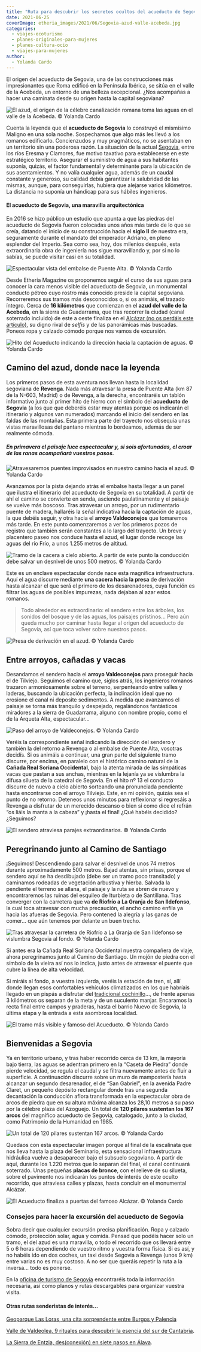 ```yaml
---
title: "Ruta para descubrir los secretos ocultos del acueducto de Segovia"
date: 2021-06-25
coverImage: etheria_images/2021/06/Segovia-azud-valle-acebeda.jpg
categories: 
  - viajes-ecoturismo
  - planes-originales-para-mujeres
  - planes-cultura-ocio
  - viajes-para-mujeres
author: 
  - Yolanda Cardo
---
```


El origen del acueducto de Segovia, una de las construcciones más impresionantes que Roma edificó en la Península Ibérica, se sitúa en el valle de la Acebeda, un entorno de una belleza excepcional. ¿Nos acompañas a hacer una caminata desde su origen hasta la capital segoviana?

![](etheria_images/2021/06/Segovia-azud-valle-acebeda.jpg "El azud, el origen de la célebre canalización romana toma las aguas en el valle de la Acebeda. © Yolanda Cardo")

Cuenta la leyenda que el **acueducto de Segovia** lo construyó el mismísimo Maligno en 
una sola noche. Sospechamos que algo más les llevó a los romanos edificarlo. 
Concienzudos y muy pragmáticos, no se asentaban en un territorio sin una poderosa razón. 
La situación de la actual [Segovia](https://etheriamagazine.com/2021/03/09/15-lugares-imprescindibles-que-ver-en-segovia-y-provincia/), 
entre los ríos Eresma y Clamores, fue motivo taxativo para establecerse en este 
estratégico territorio. Asegurar el suministro de agua a sus habitantes suponía, quizás, 
el factor fundamental y determinante para la ubicación de sus asentamientos. Y no valía 
cualquier agua, además de un caudal constante y generoso, su calidad debía garantizar la 
salubridad de las mismas, aunque, para conseguirlas, hubiera que alejarse varios 
kilómetros. La distancia no suponía un hándicap para sus hábiles ingenieros. 

#### El acueducto de Segovia, una maravilla arquitectónica

En 2016 se hizo público un estudio que apunta a que las piedras del acueducto de Segovia 
fueron colocadas unos años más tarde de lo que se creía, datando el inicio de su 
construcción hacia el **siglo II** de nuestra era, seguramente durante el mandato del 
emperador Adriano, en pleno esplendor del Imperio. Sea como sea, hoy, dos milenios 
después, esta extraordinaria obra de ingeniería nos sigue maravillando y, por si no lo 
sabías, se puede visitar casi en su totalidad. 

![](etheria_images/2021/06/Segovia-embalse-de-Puente-Alta.jpg "Espectacular vista del embalse de Puente Alta. © Yolanda Cardo")

Desde Etheria Magazine os proponemos seguir el curso de sus aguas para conocer la cara 
menos visible del acueducto de Segovia, un monumental conducto pétreo cuyo rostro más 
conocido preside la capital segoviana. Recorreremos sus tramos más desconocidos o, si os 
animáis, el trazado íntegro. Cerca de **16 kilómetros** que comienzan en el **azud del 
valle de la Acebeda**, en la sierra de Guadarrama, que tras recorrer la ciudad (canal 
soterrado incluido) de este a oeste finaliza en el [Alcázar (no os perdáis este 
artículo)](https://etheriamagazine.com/2020/03/11/que-ver-interior-precio-entradas-del-alcazar-de-segovia/), 
su digno rival de _selfis_ y de las panorámicas más buscadas. Poneos ropa y calzado 
cómodo porque nos vamos de excursión. 

![](etheria_images/2021/06/Segovia-hito-acueducto.jpg "Hito del Acueducto indicando la dirección hacia la captación de aguas. © Yolanda Cardo")

## Camino del azud, donde nace la leyenda

Los primeros pasos de esta aventura nos llevan hasta la localidad segoviana de 
**Revenga**. Nada más atravesar la presa de Puente Alta (km 87 de la N-603, Madrid) o de 
Revenga, a la derecha, encontraréis un tablón informativo junto al primer hito de hierro 
con el símbolo del **acueducto de Segovia** (a los que que deberéis estar muy atentas 
porque os indicarán el itinerario y algunos van numerados) marcando el inicio del 
sendero en las faldas de las montañas. Esta primera parte del trayecto nos obsequia unas 
vistas maravillosas del pantano mientras lo bordeamos, además de ser realmente cómoda. 

##### En primavera el paisaje luce espectacular y, si sois afortunadas, el croar de las ranas acompañará vuestros pasos.

![](etheria_images/2021/06/Segovia-puentes-azud-acueducto.jpg "Atravesaremos puentes improvisados en nuestro camino hacia el azud. © Yolanda Cardo")

Avanzamos por la pista dejando atrás el embalse hasta llegar a un panel que ilustra el 
itinerario del acueducto de Segovia en su totalidad. A partir de ahí el camino se 
convierte en senda, asciende paulatinamente y el paisaje se vuelve más boscoso. Tras 
atravesar un arroyo, por un rudimentario puente de madera, hallaréis la señal indicativa 
hacia la captación de aguas, la que debéis seguir, y otra hacia el **arroyo 
Valdeconejos** que tomaremos más tarde. En este punto comenzaremos a ver los primeros 
pozos de registro que también serán constantes a lo largo del trayecto. Un breve y 
placentero paseo nos conduce hasta el azud, el lugar donde recoge las aguas del río 
Frío, a unos 1.255 metros de altitud. 

![](etheria_images/2021/06/Segovia-cacera-a-cielo-abierto.jpg "Tramo de la cacera a cielo abierto. A partir de este punto la conducción debe salvar un desnivel de unos 500 metros. © Yolanda Cardo")

Este es un enclave espectacular donde nace esta magnífica infraestructura. Aquí el agua 
discurre mediante **una cacera hacia la presa** de derivación hasta alcanzar el que será 
el primero de los desarenadores, cuya función es filtrar las aguas de posibles 
impurezas, nada dejaban al azar estos romanos. 

> Todo alrededor es extraordinario: el sendero entre los árboles, los sonidos del bosque y 
> de las aguas, los paisajes prístinos… Pero aún queda mucho por caminar hasta llegar al 
> origen del acueducto de Segovia, así que toca volver sobre nuestros pasos. 

![](etheria_images/2021/06/Segovia-presa-derivacion-azud.jpg "Presa de derivación en el azud. © Yolanda Cardo")

## Entre arroyos, cañadas y vacas

Desandamos el sendero hacia el **arroyo Valdeconejos** para proseguir hacia el de 
Tilviejo. Seguimos el camino que, siglos atrás, los ingenieros romanos trazaron 
armoniosamente sobre el terreno, serpenteando entre valles y laderas, buscando la 
ubicación perfecta, la inclinación ideal que no erosione el canal ni deposite 
sedimentos. A medida que avanzamos el paisaje se torna más tranquilo y despejado, 
regalándonos fantásticos miradores a la sierra de Guadarrama, alguno con nombre propio, 
como el de la Arqueta Alta, espectacular… 

![](etheria_images/2021/06/Segovia-arroyo-de-Valdeconejos.jpg "Paso del arroyo de Valdeconejos. © Yolanda Cardo")

Veréis la correspondiente señal indicando la dirección del sendero y también la del 
retorno a Revenga o al embalse de Puente Alta, vosotras decidís. Si os animáis a 
continuar, una gran parte del siguiente tramo discurre, por encima, en paralelo con el 
histórico camino natural de la **Cañada Real Soriana Occidental**, bajo la atenta mirada 
de las simpáticas vacas que pastan a sus anchas, mientras en la lejanía ya se vislumbra 
la difusa silueta de la catedral de Segovia. En el hito nº 13 el conducto discurre de 
nuevo a cielo abierto sorteando una pronunciada pendiente hasta encontrarse con el 
arroyo Tilviejo. Este, en mi opinión, quizás sea el punto de no retorno. Deteneos unos 
minutos para reflexionar si regresáis a Revenga a disfrutar de un merecido descanso o 
bien si como dice el refrán “os liáis la manta a la cabeza” y ¡hasta el final! ¿Qué 
habéis decidido? ¿Seguimos? 

![](etheria_images/2021/06/Segovia-sendero-acueducto.jpg "El sendero atraviesa parajes extraordinarios. © Yolanda Cardo")

## Peregrinando junto al Camino de Santiago

¡Seguimos! Descendiendo para salvar el desnivel de unos 74 metros durante 
aproximadamente 500 metros. Bajad atentas, sin prisas, porque el sendero aquí se ha 
desdibujado (debe ser un tramo poco transitado) y caminamos rodeadas de vegetación 
arbustiva y hierba. Salvada la pendiente el terreno se allana, el paisaje y la ruta se 
abren de nuevo y encontraremos las ruinas del esquileo de Iturbieta o de Santillana. 
Tras converger con la carretera que va **de Riofrío a La Granja de San Ildefonso**, la 
cual toca atravesar con mucha precaución, el ancho camino enfila ya hacia las afueras de 
Segovia. Pero contened la alegría y las ganas de comer… que aún tenemos por delante un 
buen trecho. 

![](etheria_images/2021/06/Segovia-sendero-riofrio-la-granja.jpg "Tras atravesar la carretera de Riofrío a La Granja de San Ildefonso se vislumbra Segovia al fondo. © Yolanda Cardo")

Si antes era la Cañada Real Soriana Occidental nuestra compañera de viaje, ahora 
peregrinamos junto al Camino de Santiago. Un mojón de piedra con el símbolo de la vieira 
así nos lo indica, justo antes de atravesar el puente que cubre la línea de alta 
velocidad. 

Si miráis al fondo, a vuestra izquierda, veréis la estación de tren, sí, allí donde 
llegan esos confortables vehículos climatizados en los que habríais llegado en un pispás 
a disfrutar del [tradicional 
cochinillo](https://etheriamagazine.com/2020/12/01/mejores-restaurantes-para-comer-cochinillo-en-segovia/)…, 
de frente apenas 3 kilómetros os separan de la meta y de un suculento manjar. Encaramos 
la recta final entre campos y praderas, hasta el barrio Nuevo de Segovia, la última 
etapa y la entrada a esta asombrosa localidad. 

![](etheria_images/2021/06/Segovia-acueducto.jpg "El tramo más visible y famoso del Acueducto. © Yolanda Cardo")

## Bienvenidas a Segovia

Ya en territorio urbano, y tras haber recorrido cerca de 13 km, la mayoría bajo tierra, 
las aguas se adentran primero en la “Caseta de Piedra” donde pierde velocidad, se regula 
el caudal y se filtra nuevamente antes de fluir a superficie. A continuación discurre 
sobre un muro de mampostería hasta alcanzar un segundo desarenador, el de “San Gabriel”, 
en la avenida Padre Claret, un pequeño depósito rectangular donde tras una segunda 
decantación la conducción aflora transformada en la espectacular obra de arcos de piedra 
que en su altura máxima alcanza los 28,10 metros a su paso por la célebre plaza del 
Azoguejo. Un total de **120 pilares sustentan los 167 arcos** del magnífico acueducto de 
Segovia, catalogado, junto a la ciudad, como Patrimonio de la Humanidad en 1985. 

![](etheria_images/2021/06/Segovia-pilares-acueducto.jpg "Un total de 120 pilares sustentan 167 arcos. © Yolanda Cardo")

Quedaos con esta espectacular imagen porque al final de la escalinata que nos lleva 
hasta la plaza del Seminario, esta sensacional infraestructura hidráulica vuelve a 
desaparecer bajo el subsuelo segoviano. A partir de aquí, durante los 1.220 metros que 
lo separan del final, el canal continuará soterrado. Unas pequeñas **placas de bronce**, 
con el relieve de su silueta, sobre el pavimento nos indicarán los puntos de interés de 
este oculto recorrido, que atraviesa calles y plazas, hasta concluir en el monumental 
Alcázar. 

![](etheria_images/2021/06/Segovia-Acueducto-puertas-del-Alcazar.jpg "El Acueducto finaliza a puertas del famoso Alcázar. © Yolanda Cardo")

### Consejos para hacer la excursión del acueducto de Segovia

Sobra decir que cualquier excursión precisa planificación. Ropa y calzado cómodo, 
protección solar, agua y comida. Pensad que podéis hacer solo un tramo, el del azud es 
una maravilla, o todo el recorrido que os llevará entre 5 o 6 horas dependiendo de 
vuestro ritmo y vuestra forma física. Si es así, y no habéis ido en dos coches, un taxi 
desde Segovia a Revenga (unos 9 km) entre varias no es muy costoso. A no ser que queráis 
repetir la ruta a la inversa… todo es ponerse. 

En la [oficina de turismo de Segovia](https://www.turismodesegovia.com/) encontraréis 
toda la información necesaria, así como planos y rutas descargables para organizar 
vuestra visita. 

#### Otras rutas senderistas de interés...

[Geoparque Las Loras, una cita sorprendente entre Burgos y 
Palencia](https://etheriamagazine.com/2020/12/23/7-razones-para-visitar-el-geoparque-las-loras-entre-burgos-y-palencia/) 

[Valle de Valdeolea, 9 rituales para descubrir la esencia del sur de 
Cantabria](https://etheriamagazine.com/2021/06/04/que-ver-en-valle-de-valdeolea-cantabria/). 

[La Sierra de Entzia, des(conexión) en siete pasos en 
Álava](https://etheriamagazine.com/2021/05/12/excursiones-sierra-de-entzia-alava/).
